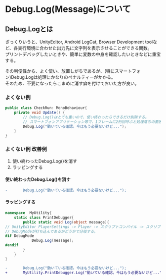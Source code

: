 ﻿# Debug.Log(Message)について

## Debug.Logとは

ざっくりいうと、UnityEditor, Android LogCat, Browser Development toolなど、各実行環境に合わせた出力先に文字列を表示させることができる関数。  
プリントデバッグしたいときや、簡単に変数の中身を確認したいときなどに重宝する。

その利便性から、よく使い、放置しがちであるが、(特にスマートフォン)Debug.Logは処理にかなりのペナルティーがかかる。  
そのため、不要になったらこまめに消す癖を付けておいた方が良い。

### よくない例

```C#
public class CheckRun: MonoBehaviour{
    private void Update() {
        // Debug.Log()はとても重いので、使い終わったらできるだけ削除する。
        // スマートフォンアプリケーション等で、1フレームに2桁回呼ぶと処理落ちの要因になる。
        Debug.Log("動いている確認。今はもう必要ないけど...");
    }
}
```

### よくない例 改善例

1. 使い終わったDebug.Log()を消す
2. ラッピングする

#### 使い終わったDebug.Log()を消す

```Diff
-       Debug.Log("動いている確認。今はもう必要ないけど...");
```

#### ラッピングする

```C#
namespace  MyUtility{
    static class PrintDebugger{
        public static void Log(object message){
// UnityEditor PlayerSettings -> Player -> スクリプトコンパイル -> スクリプティング定義シンボルに
// DebugModeが打ち込んであるかどうかで分岐する。
#if DebugMode
            Debug.Log(message);
#endif
        }
    }
}
```

```diff
-       Debug.Log("動いている確認。今はもう必要ないけど...");
+       MyUtility.PrintDebugger.Log("動いている確認。今はもう必要ないけど...");
```
